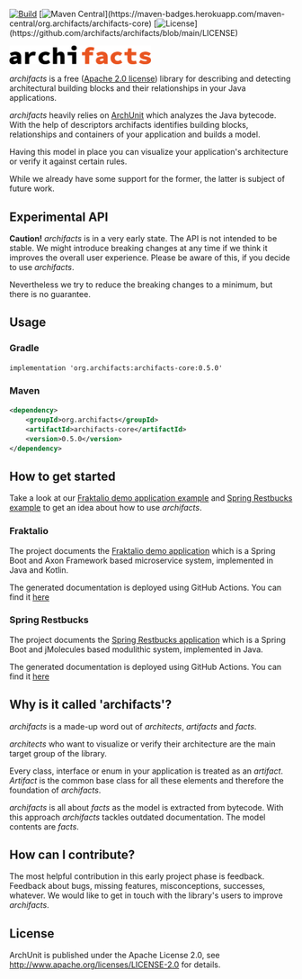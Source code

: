 [![Build](https://github.com/archifacts/archifacts/actions/workflows/verify-on-push.yml/badge.svg)](https://github.com/archifacts/archifacts/actions/workflows/verify-on-push.yml) [![Maven Central](https://maven-badges.herokuapp.com/maven-central/org.archifacts/archifacts-core/badge.svg?)](https://maven-badges.herokuapp.com/maven-central/org.archifacts/archifacts-core) [![License](https://img.shields.io/github/license/archifacts/archifacts.svg?)](https://github.com/archifacts/archifacts/blob/main/LICENSE)

<img width="50%" src="archifacts-1-line.svg">

*archifacts* is a free ([Apache 2.0 license](https://github.com/archifacts/archifacts/blob/main/LICENSE)) library for describing and detecting architectural building blocks and their relationships in your Java applications.

*archifacts* heavily relies on [ArchUnit](https://www.archunit.org/) which analyzes the Java bytecode. With the help of descriptors archifacts identifies building blocks, relationships and containers of your application and builds a model.

Having this model in place you can visualize your application's architecture or verify it against certain rules.

While we already have some support for the former, the latter is subject of future work.

## Experimental API
**Caution!** *archifacts* is in a very early state. The API is not intended to be stable. We might introduce breaking changes at any time if we think it improves the overall user experience. Please be aware of this, if you decide to use *archifacts*.

Nevertheless we try to reduce the breaking changes to a minimum, but there is no guarantee.

## Usage

### Gradle

```Gradle
implementation 'org.archifacts:archifacts-core:0.5.0'
```

### Maven

```xml
<dependency>
    <groupId>org.archifacts</groupId>
    <artifactId>archifacts-core</artifactId>
    <version>0.5.0</version>
</dependency>
```

## How to get started

Take a look at our [Fraktalio demo application example](https://github.com/archifacts/fraktalio-example) and [Spring Restbucks example](https://github.com/archifacts/spring-restbucks-example) to get an idea about how to use *archifacts*.

### Fraktalio

The project documents the [Fraktalio demo application](https://github.com/fraktalio) which is a Spring Boot and Axon Framework based microservice system, implemented in Java and Kotlin.

The generated documentation is deployed using GitHub Actions. You can find it [here](https://archifacts.github.io/fraktalio-example/)

### Spring Restbucks

The project documents the [Spring Restbucks application](https://github.com/odrotbohm/spring-restbucks) which is a Spring Boot and jMolecules based modulithic system, implemented in Java.

The generated documentation is deployed using GitHub Actions. You can find it [here](https://archifacts.github.io/spring-restbucks-example/)

## Why is it called 'archifacts'?

*archifacts* is a made-up word out of *architects*, *artifacts* and *facts*.

*architects* who want to visualize or verify their architecture are the main target group of the library.

Every class, interface or enum in your application is treated as an *artifact*. *Artifact* is the common base class for all these elements and therefore the foundation of *archifacts*.

*archifacts* is all about *facts* as the model is extracted from bytecode. With this approach *archifacts* tackles outdated documentation. The model contents are *facts*.

## How can I contribute?
The most helpful contribution in this early project phase is feedback. Feedback about bugs, missing features, misconceptions, successes, whatever. We would like to get in touch with the library's users to improve *archifacts*.

## License

ArchUnit is published under the Apache License 2.0, see <http://www.apache.org/licenses/LICENSE-2.0> for details.
